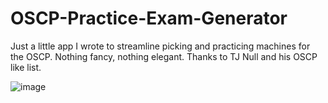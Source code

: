 # OSCP-Practice-Exam-Generator

Just a little app I wrote to streamline picking and practicing machines for the OSCP. Nothing fancy, nothing elegant. Thanks to TJ Null and his OSCP like list.

![image](https://user-images.githubusercontent.com/84249155/142357791-a08e9bc3-5a17-4a7f-a3be-86e991041950.png)
